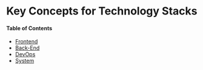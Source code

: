# Key Concepts for Technology Stacks

#### Table of Contents

- [Frontend](/frontend/README.md)
- [Back-End](/backend/README.md)
- [DevOps](/devops/README.md)
- [System](/system/README.md)
